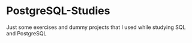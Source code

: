 # PostgreSQL-Studies
Just some exercises and dummy projects that I used while studying SQL and PostgreSQL
